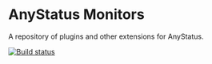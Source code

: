 # AnyStatus Monitors

A repository of plugins and other extensions for AnyStatus.

[![Build status](https://ci.appveyor.com/api/projects/status/b9tbc9od0lfvvpym?svg=true)](https://ci.appveyor.com/project/AlonAmsalem/monitors)

